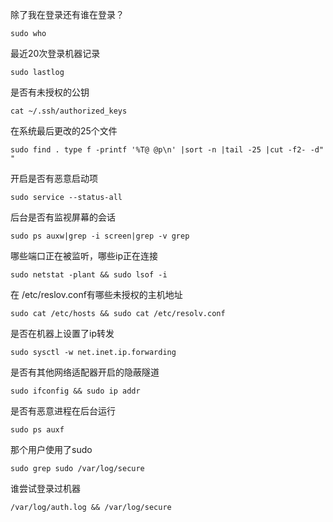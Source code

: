 除了我在登录还有谁在登录？
```
sudo who
```
最近20次登录机器记录
```
sudo lastlog
```
是否有未授权的公钥
```
cat ~/.ssh/authorized_keys
```
在系统最后更改的25个文件
```
sudo find . type f -printf '%T@ @p\n' |sort -n |tail -25 |cut -f2- -d" "
```
开启是否有恶意启动项
```
sudo service --status-all
```
后台是否有监视屏幕的会话
```
sudo ps auxw|grep -i screen|grep -v grep
```
哪些端口正在被监听，哪些ip正在连接
```
sudo netstat -plant && sudo lsof -i
```
在
/etc/reslov.conf有哪些未授权的主机地址
```
sudo cat /etc/hosts && sudo cat /etc/resolv.conf
```
是否在机器上设置了ip转发
```
sudo sysctl -w net.inet.ip.forwarding
```
是否有其他网络适配器开启的隐蔽隧道
```
sudo ifconfig && sudo ip addr
```
是否有恶意进程在后台运行
```
sudo ps auxf
```
那个用户使用了sudo
```
sudo grep sudo /var/log/secure
```
谁尝试登录过机器
```
/var/log/auth.log && /var/log/secure
```

